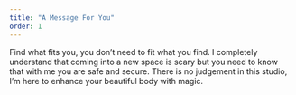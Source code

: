 ```yaml
---
title: "A Message For You"
order: 1
---
```


Find what fits you, you don’t need to fit what you find.
I completely understand that coming into a new space is scary but you need to know that with me you are safe and secure.
There is no judgement in this studio, I’m here to enhance your beautiful body with magic.

